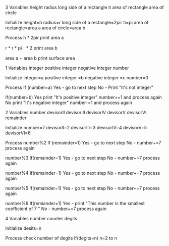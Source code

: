  3
 Variables 
 height 
 radius
 long side of a rectangle
 π
 area of rectangle
 area of circle 
 
 Initialize
 height=h
 radius=r
 long side of a rectangle=2pir
 π=pi
 area of rectangle=area a
 area of circle=area b
 
 Process 
 h * 2pir
 print area a
 
 r * r * pi　* 2
 print area b
 
 area a + area b 
 print surface area 
 
 1
 Variables 
 integer
 positive integer 
 negative integer
 number 
 
 Initialize 
 integer=a
 positive integer =b
 negative integer =c
 number=0
 
 Process 
 If (number=a)
 Yes - go to next step 
 No  - Print "It's not integer" 
 
 If(number=b)
 Yes print "It's positive integer" number+=1 and process again 
 No  print "It's negative integer" number-=1 and process again
 
 2
 Variables 
 number 
 devisorII
 devisorIII
 devisorIV
 devisorV
 devisorVI
 remainder 
 
 Initialize 
 number=7
 devisorII=2
 devisorIII=3
 devisorIV=4
 devisorV=5
 devisorVI=6
 
 Process
 number%2
 If (remainder=1)
 Yes - go to next step 
 No  - number+=7
 process again 
 
 number%3
 If(remainder=1)
 Yes - go to next step
 No  - number+=7
 process again 
 
 number%4
 If(remainder=1)
 Yes - go to next step
 No  - number+=7
 process again 
 
 number%5
 If(remainder=1)
 Yes - go to next step
 No  - number+=7
 process again 
 
 number%6
 If(remiander=1)
 Yes - print "This number is the smallest coefficient of 7 "
 No  - number+=7
 process again 
 
 4
 Variables
 number
 counter 
 degits
 
 Initialize 
 desits=n

 
 Process 
 check number of degits 
 If(degits=n)
 n=2 to n
 
 
 
 
 

 
 
 
